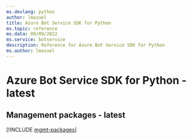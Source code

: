 ```yaml
---
ms.devlang: python
author: lmazuel
title: Azure Bot Service SDK for Python
ms.topic: reference
ms.data: 09/09/2022
ms.service: botservice
description: Reference for Azure Bot Service SDK for Python
ms.author: lmazuel
---
```

# Azure Bot Service SDK for Python - latest

## Management packages - latest
[!INCLUDE [mgmt-packages](bot-service-mgmt-index.md)]